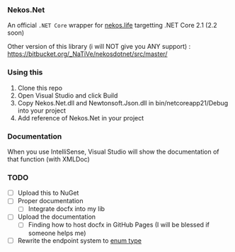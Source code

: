### Nekos.Net 
An official `.NET Core` wrapper for [nekos.life](https://nekos.life) targetting .NET Core 2.1 (2.2 soon)

Other version of this library (i will NOT give you ANY support) : https://bitbucket.org/_NaTiVe/nekosdotnet/src/master/

### Using this
1. Clone this repo
2. Open Visual Studio and click Build
3. Copy Nekos.Net.dll and Newtonsoft.Json.dll in bin/netcoreapp21/Debug into your project
4. Add reference of Nekos.Net in your project

### Documentation
When you use IntelliSense, Visual Studio will show the documentation of that function (with XMLDoc)

### TODO 
- [ ] Upload this to NuGet
- [ ] Proper documentation
  - [ ] Integrate docfx into my lib
- [ ] Upload the documentation
  - [ ] Finding how to host docfx in GitHub Pages (I will be blessed if someone helps me)
- [ ] Rewrite the endpoint system to [enum type](https://www.tutorialsteacher.com/csharp/csharp-enum)
